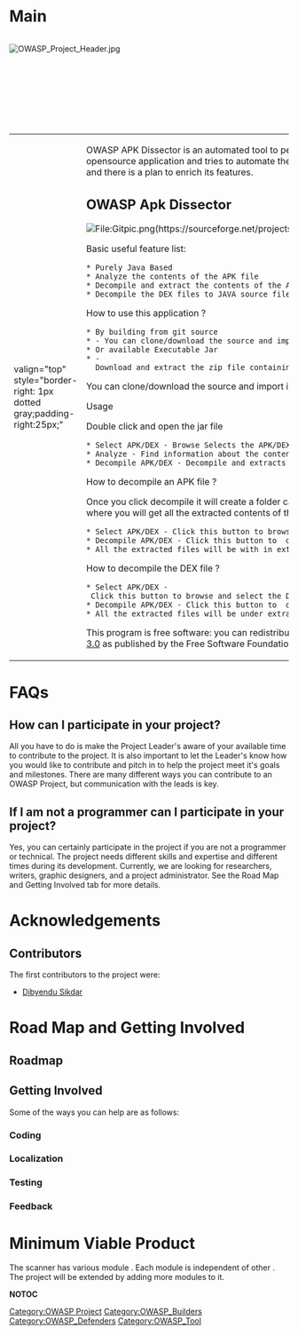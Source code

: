 # Main

<div style="width:100%;height:160px;border:0,margin:0;overflow: hidden;">

![OWASP_Project_Header.jpg](OWASP_Project_Header.jpg
"OWASP_Project_Header.jpg")

</div>

<table>
<tbody>
<tr class="odd">
<td><p>valign="top" style="border-right: 1px dotted gray;padding-right:25px;"</p></td>
<td><p>OWASP APK Dissector is an automated tool to perform static security analysis of Mobile Application. The tool is uses useful opensource application and tries to automate the process of security analysis. Right now it can perform automation on APK files only and there is a plan to enrich its features.</p>
<h2 id="owasp_apk_dissector">OWASP Apk Dissector</h2>
<p><img src="Gitpic.png" title="fig:File:Gitpic.png" alt="File:Gitpic.png" />(https://sourceforge.net/projects/apkdissector/files/latest/download)</p>
<p>Basic useful feature list:</p>
<p><code>* Purely Java Based</code><br />
<code>* Analyze the contents of the APK file</code><br />
<code>* Decompile and extract the contents of the APK file</code><br />
<code>* Decompile the DEX files to JAVA source files (.dex to .java) [ New feature in v2.0 ]</code><br />
</p>
<p>How to use this application ?</p>
<p><code>* By building from git source </code><br />
<code>* - You can clone/download the source and import in Eclipse and then run the ApkDissector.java file</code><br />
<code>* Or available Executable Jar</code><br />
<code>* -  Download and extract the zip file containing the executable Jar file from </code><a href="https://sourceforge.net/projects/apkdissector/"><code>https://sourceforge.net/projects/apkdissector/</code></a></p>
<p>You can clone/download the source and import in Eclipse and then run the ApkDissector.java file</p>
<p>Usage</p>
<p>Double click and open the jar file</p>
<p><code>* Select APK/DEX - Browse Selects the APK/DEX file.</code><br />
<code>* Analyze - Find information about the contents inside the apk file.</code><br />
<code>* Decompile APK/DEX - Decompile and extracts the contents on the APK file.</code><br />
</p>
<p>How to decompile an APK file ?</p>
<p>Once you click decompile it will create a folder called extract and inside that you will find a folder having same name as the file where you will get all the extracted contents of the apk</p>
<p><code>* Select APK/DEX - Click this button to browse and select the APK file.</code><br />
<code>* Decompile APK/DEX - Click this button to  decompile and extracts the contents on the APK file.</code><br />
<code>* All the extracted files will be with in extracts directory within the folder name </code><apkfileName><code>.apk</code></p>
<p>How to decompile the DEX file ?</p>
<p><code>* Select APK/DEX - Click this button to browse and select the DEX file which will be located inside the extracts/</code><apkfileName><code>.apk directory</code><br />
<code>* Decompile APK/DEX - Click this button to  decompile and extracts the contents on the DEX file.</code><br />
<code>* All the extracted files will be under extracts within &lt;apkFilename.apk&gt;\DEX_extracts</code></p>
<p>This program is free software: you can redistribute it and/or modify it under the terms of the <a href="http://www.gnu.org/licenses/agpl-3.0.html">link GNU Affero General Public License 3.0</a> as published by the Free Software Foundation, either version 3 of the License, or (at your option) any later version.</p></td>
<td><p>valign="top" style="padding-left:25px;width:200px;border-right: 1px dotted gray;padding-right:25px;"</p></td>
<td><h2 id="project_resources">Project Resources</h2>
<p>Github<a href="https://github.com/dibsy/ApkDissector">1</a></p>
<h2 id="project_leader">Project Leader</h2>
<p><a href="mailto:dibyendu.coder@gmail.com">Dibyendu Sikdar</a></p>
<h2 id="related_projects">Related Projects</h2>
<p><a href="OWASP_JSEC_CVE_Details" title="wikilink">OWASP_JSEC_CVE_Details</a></p>
<h2 id="classifications">Classifications</h2>
<table>
<tbody>
<tr class="odd">
<td><p>colspan="2" align="center"</p></td>
<td><figure>
<img src="Project_Type_Files_TOOL.jpg" title="Project_Type_Files_TOOL.jpg" alt="Project_Type_Files_TOOL.jpg" /><figcaption>Project_Type_Files_TOOL.jpg</figcaption>
</figure></td>
</tr>
<tr class="even">
<td><p>align="center" valign="top" width="50%" rowspan="2"</p></td>
<td><figure>
<img src="Owasp-incubator-trans-85.png" title="Owasp-incubator-trans-85.png" alt="Owasp-incubator-trans-85.png" /><figcaption>Owasp-incubator-trans-85.png</figcaption>
</figure></td>
</tr>
<tr class="odd">
<td><p>align="center" valign="top" width="50%"</p></td>
<td><figure>
<img src="Owasp-defenders-small.png" title="Owasp-defenders-small.png" alt="Owasp-defenders-small.png" /><figcaption>Owasp-defenders-small.png</figcaption>
</figure></td>
</tr>
<tr class="even">
<td><p>colspan="2" align="center"</p></td>
<td><figure>
<img src="Agplv3-155x51.png" title="Agplv3-155x51.png" alt="Agplv3-155x51.png" /><figcaption>Agplv3-155x51.png</figcaption>
</figure></td>
</tr>
<tr class="odd">
<td></td>
<td></td>
</tr>
</tbody>
</table></td>
<td><p>valign="top" style="padding-left:25px;width:200px;"</p></td>
<td><h2 id="news">News</h2></td>
</tr>
</tbody>
</table>

# FAQs

## How can I participate in your project?

All you have to do is make the Project Leader's aware of your available
time to contribute to the project. It is also important to let the
Leader's know how you would like to contribute and pitch in to help the
project meet it's goals and milestones. There are many different ways
you can contribute to an OWASP Project, but communication with the leads
is key.

## If I am not a programmer can I participate in your project?

Yes, you can certainly participate in the project if you are not a
programmer or technical. The project needs different skills and
expertise and different times during its development. Currently, we are
looking for researchers, writers, graphic designers, and a project
administrator. See the Road Map and Getting Involved tab for more
details.

# Acknowledgements

## Contributors

The first contributors to the project were:

  - [Dibyendu Sikdar](mailto:dibyendu.coder@gmail.com)

# Road Map and Getting Involved

## Roadmap

## Getting Involved

Some of the ways you can help are as follows:

### Coding

### Localization

### Testing

### Feedback

# Minimum Viable Product

The scanner has various module . Each module is independent of other .
The project will be extended by adding more modules to it.

__NOTOC__ <headertabs />

[Category:OWASP Project](Category:OWASP_Project "wikilink")
[Category:OWASP_Builders](Category:OWASP_Builders "wikilink")
[Category:OWASP_Defenders](Category:OWASP_Defenders "wikilink")
[Category:OWASP_Tool](Category:OWASP_Tool "wikilink")